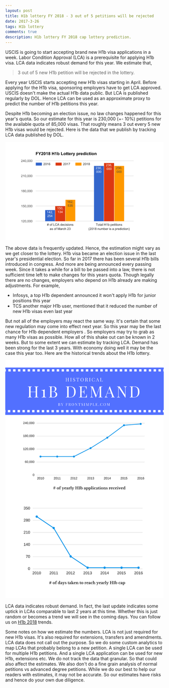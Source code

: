 ```yaml
---
layout: post
title: H1b lottery FY 2018 - 3 out of 5 petitions will be rejected
date: 2017-3-26
tags: H1b lottery
comments: true
description: H1b lottery FY 2018 cap lottery prediction. 
---
```

USCIS is going to start accepting brand new H1b visa applications in a week. Labor Condition Approval (LCA) is a prerequisite for 
applying H1b visa. LCA data indicates robust demand for this year. We estimate that, 

> 3 out of 5 new H1b petition will be rejected in the lottery.

Every year USCIS starts accepting new H1b visas starting in April. Before applying for the H1b visa, sponsoring employers have to get LCA approved. USCIS doesn't make the actual H1b data public. But LCA is published regularly by DOL. Hence LCA can be used as an approximate proxy to predict the number of H1b petitions this year. 

Despite H1b becoming an election issue, no law changes happened for this year's quota. So our estimate for this year is 230,000 (+- 10%) petitions for the available quota of 85,000 visas. That roughly means 3 out every 5 new H1b visas would be rejected.
Here is the data that we publish by tracking LCA data published by DOL. 

![H1b-lottery-prediction](/assets/images/posts/h1b-lottery-prediction.png)

The above data is frequently updated. Hence, the estimation might vary as we get closer to the lottery. H1b visa became an election issue in the last year's presidential election.
So far in 2017 there has been several H1b bills introduced in congress. And more are being announced every passing week. Since it takes a while for a bill to be passed into a law, there is not sufficient time left to
make changes for this years quota. Though legally there are no changes, employers who depend on H1b already are making adjustments. 
For example, 

- Infosys, a top H1b dependent announced it won't apply H1b for junior positions this year
- TCS another major H1b user, mentioned that it reduced the number of new H1b visas even last year

But not all of the employers may react the same way. It's certain that some new regulation may come into effect next year. So this year may be the last chance for H1b dependent employers . So employers may try to grab
as many H1b visas as possible. How all of this shake out can be known in 2 weeks. But to some extent we can estimate by tracking LCA.
Demand has been strong for the last 3 years. With economy doing well it may be the case this year too. Here are the historical trends about the H1b lottery.

![H1b-lottery](/assets/images/posts/h1b-lottery-v1.0.png)

LCA data indicates robust demand. In fact, the last update indicates some uptick in LCAs comparable to last 2 years at this time.  Whether this is just random or becomes a trend we will see in the coming days.
You can follow us on [H1b 2018](/posts/h1b-2018-lottery/) trends. 

Some notes on how we estimate the numbers. LCA is not just required for new H1b visas. It's also required for extensions, transfers and amendments. LCA data does not call out the purpose. So we do some custom analytics to map LCAs that probably belong to a new petition.
A single LCA can be used for multiple H1b petitions. And a single LCA application can be used for new H1b, extensions etc. We do not track the data that granular. So that could also affect the estimates. We also don't do a fine grain analysis of normal petitions vs advanced degree petitions. While we do our best to help our readers with estimates, it may not be accurate. So our estimates have risks and hence do your own due diligence.
